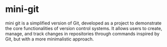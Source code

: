 # mini-git
mini git is a simplified version of Git, developed as a project to demonstrate the core functionalities of version control systems. It allows users to create, manage, and track changes in repositories through commands inspired by Git, but with a more minimalistic approach.
